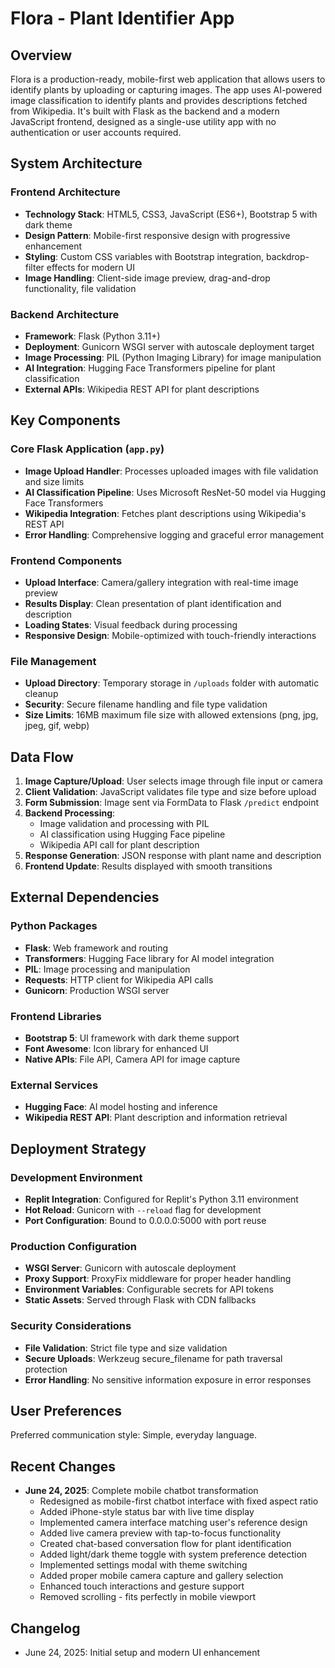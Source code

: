 # Flora - Plant Identifier App

## Overview

Flora is a production-ready, mobile-first web application that allows users to identify plants by uploading or capturing images. The app uses AI-powered image classification to identify plants and provides descriptions fetched from Wikipedia. It's built with Flask as the backend and a modern JavaScript frontend, designed as a single-use utility app with no authentication or user accounts required.

## System Architecture

### Frontend Architecture
- **Technology Stack**: HTML5, CSS3, JavaScript (ES6+), Bootstrap 5 with dark theme
- **Design Pattern**: Mobile-first responsive design with progressive enhancement
- **Styling**: Custom CSS variables with Bootstrap integration, backdrop-filter effects for modern UI
- **Image Handling**: Client-side image preview, drag-and-drop functionality, file validation

### Backend Architecture
- **Framework**: Flask (Python 3.11+)
- **Deployment**: Gunicorn WSGI server with autoscale deployment target
- **Image Processing**: PIL (Python Imaging Library) for image manipulation
- **AI Integration**: Hugging Face Transformers pipeline for plant classification
- **External APIs**: Wikipedia REST API for plant descriptions

## Key Components

### Core Flask Application (`app.py`)
- **Image Upload Handler**: Processes uploaded images with file validation and size limits
- **AI Classification Pipeline**: Uses Microsoft ResNet-50 model via Hugging Face Transformers
- **Wikipedia Integration**: Fetches plant descriptions using Wikipedia's REST API
- **Error Handling**: Comprehensive logging and graceful error management

### Frontend Components
- **Upload Interface**: Camera/gallery integration with real-time image preview
- **Results Display**: Clean presentation of plant identification and description
- **Loading States**: Visual feedback during processing
- **Responsive Design**: Mobile-optimized with touch-friendly interactions

### File Management
- **Upload Directory**: Temporary storage in `/uploads` folder with automatic cleanup
- **Security**: Secure filename handling and file type validation
- **Size Limits**: 16MB maximum file size with allowed extensions (png, jpg, jpeg, gif, webp)

## Data Flow

1. **Image Capture/Upload**: User selects image through file input or camera
2. **Client Validation**: JavaScript validates file type and size before upload
3. **Form Submission**: Image sent via FormData to Flask `/predict` endpoint
4. **Backend Processing**: 
   - Image validation and processing with PIL
   - AI classification using Hugging Face pipeline
   - Wikipedia API call for plant description
5. **Response Generation**: JSON response with plant name and description
6. **Frontend Update**: Results displayed with smooth transitions

## External Dependencies

### Python Packages
- **Flask**: Web framework and routing
- **Transformers**: Hugging Face library for AI model integration
- **PIL**: Image processing and manipulation
- **Requests**: HTTP client for Wikipedia API calls
- **Gunicorn**: Production WSGI server

### Frontend Libraries
- **Bootstrap 5**: UI framework with dark theme support
- **Font Awesome**: Icon library for enhanced UI
- **Native APIs**: File API, Camera API for image capture

### External Services
- **Hugging Face**: AI model hosting and inference
- **Wikipedia REST API**: Plant description and information retrieval

## Deployment Strategy

### Development Environment
- **Replit Integration**: Configured for Replit's Python 3.11 environment
- **Hot Reload**: Gunicorn with `--reload` flag for development
- **Port Configuration**: Bound to 0.0.0.0:5000 with port reuse

### Production Configuration
- **WSGI Server**: Gunicorn with autoscale deployment
- **Proxy Support**: ProxyFix middleware for proper header handling
- **Environment Variables**: Configurable secrets for API tokens
- **Static Assets**: Served through Flask with CDN fallbacks

### Security Considerations
- **File Validation**: Strict file type and size validation
- **Secure Uploads**: Werkzeug secure_filename for path traversal protection
- **Error Handling**: No sensitive information exposure in error responses

## User Preferences

Preferred communication style: Simple, everyday language.

## Recent Changes

- **June 24, 2025**: Complete mobile chatbot transformation
  - Redesigned as mobile-first chatbot interface with fixed aspect ratio
  - Added iPhone-style status bar with live time display
  - Implemented camera interface matching user's reference design
  - Added live camera preview with tap-to-focus functionality
  - Created chat-based conversation flow for plant identification
  - Added light/dark theme toggle with system preference detection
  - Implemented settings modal with theme switching
  - Added proper mobile camera capture and gallery selection
  - Enhanced touch interactions and gesture support
  - Removed scrolling - fits perfectly in mobile viewport

## Changelog

- June 24, 2025: Initial setup and modern UI enhancement